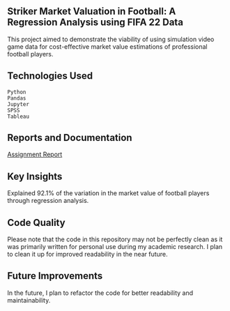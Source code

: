 ## Striker Market Valuation in Football: A Regression Analysis using FIFA 22 Data

This project aimed to demonstrate the viability of using simulation video game data for cost-effective market value estimations of professional football players.

## Technologies Used

    Python
    Pandas
    Jupyter
    SPSS
    Tableau

## Reports and Documentation

[Assignment Report](https://drive.google.com/file/d/19uz3YudDLx-gAetQEi2EKr5HQeSBH65F/view?usp=sharing)

## Key Insights

Explained 92.1% of the variation in the market value of football players through regression analysis.

## Code Quality

Please note that the code in this repository may not be perfectly clean as it was primarily written for personal use during my academic research. I plan to clean it up for improved readability in the near future.

## Future Improvements

In the future, I plan to refactor the code for better readability and maintainability.

